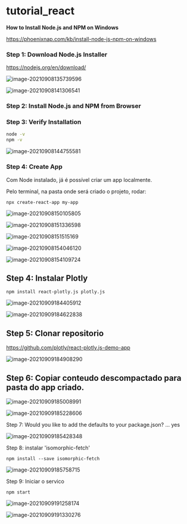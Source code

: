 # tutorial_react



**How to Install Node.js and NPM on Windows**

https://phoenixnap.com/kb/install-node-js-npm-on-windows

### Step 1: Download Node.js Installer

https://nodejs.org/en/download/

![image-20210908135739596](https://github.com/niltonmalves/tutorial_react/blob/main/imagens/image-20210908135739596.png?raw=true)



![image-20210908141306541](https://github.com/niltonmalves/tutorial_react/blob/main/imagens/image-20210908141306541.png?raw=True)

### Step 2: Install Node.js and NPM from Browser

### Step 3: Verify Installation

```bash
node -v
npm -v
```

![image-20210908144755581](https://github.com/niltonmalves/tutorial_react/blob/main/imagens/image-20210908144755581.png?raw=true)



### Step 4: Create App

Com Node instalado, já é possível criar um app localmente.

Pelo terminal, na pasta onde será criado o projeto, rodar:

`npx create-react-app my-app`

![image-20210908150105805](https://github.com/niltonmalves/tutorial_react/blob/main/imagens/image-20210908150105805.png?raw=true)

![image-20210908151336598](https://github.com/niltonmalves/tutorial_react/blob/main/imagens/image-20210908151336598.png?raw=true)

![image-20210908151515169](https://github.com/niltonmalves/tutorial_react/blob/main/imagens/image-20210908151515169.png?raw=true)

![image-20210908154046120](https://github.com/niltonmalves/tutorial_react/blob/main/imagens/image-20210908154046120.png?raw=true)

![image-20210908154109724](https://github.com/niltonmalves/tutorial_react/blob/main/imagens/image-20210908154109724.png?raw=true)



## Step 4: Instalar Plotly

`npm install react-plotly.js plotly.js`

![image-20210909184405912](https://github.com/niltonmalves/tutorial_react/blob/main/imagens/image-20210909184405912.png?raw=true)

![image-20210909184622838](https://github.com/niltonmalves/tutorial_react/blob/main/imagens/image-20210909184622838.png?raw=true)



## Step 5: Clonar repositorio

https://github.com/plotly/react-plotly.js-demo-app

![image-20210909184908290](https://github.com/niltonmalves/tutorial_react/blob/main/imagens/image-20210909184908290.png?raw=true)



## Step 6: Copiar conteudo descompactado para pasta do app criado.

![image-20210909185008991](https://github.com/niltonmalves/tutorial_react/blob/main/imagens/image-20210909185008991.png?raw=true)

![image-20210909185228606](https://github.com/niltonmalves/tutorial_react/blob/main/imagens/image-20210909185228606.png?raw=true)

Step 7: Would you like to add the defaults to your package.json? ... yes

![image-20210909185428348](https://github.com/niltonmalves/tutorial_react/blob/main/imagens/image-20210909185428348.png?raw=true)

Step 8: instalar 'isomorphic-fetch'

`npm install --save isomorphic-fetch`

![image-20210909185758715](https://github.com/niltonmalves/tutorial_react/blob/main/imagens/image-20210909185758715.png?raw=true)

Step 9: Iniciar o servico

`npm start`

![image-20210909191258174](https://github.com/niltonmalves/tutorial_react/blob/main/imagens/image-20210909191258174.png?raw=true)



![image-20210909191330276](https://github.com/niltonmalves/tutorial_react/blob/main/imagens/image-20210909191330276.png?raw=true)
